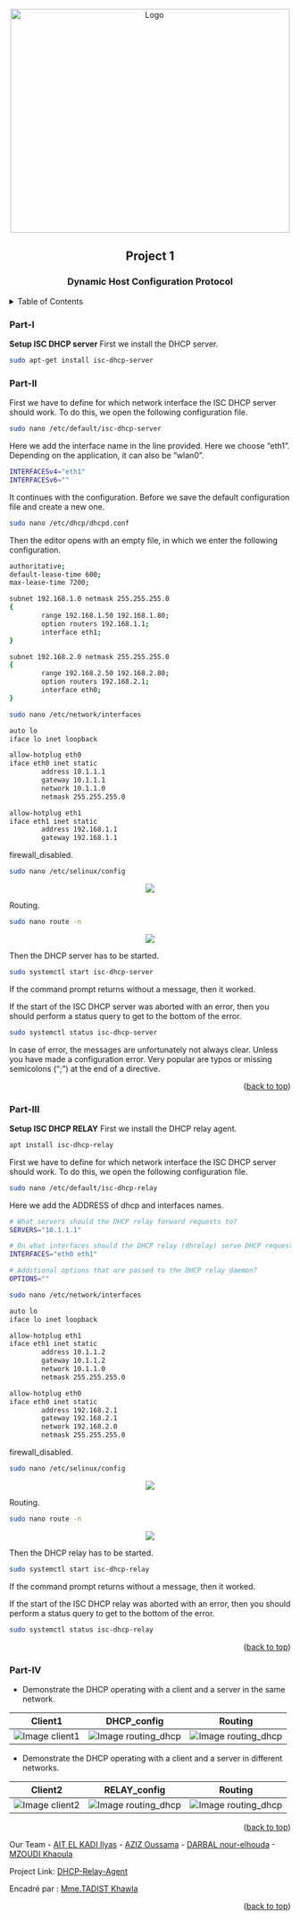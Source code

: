 <div id="top"></div>


<!-- PROJECT LOGO -->
<br />
<div align="center">
    <img src="images/logo.png" alt="Logo" width="500" height="400">
  <h2 align="center">Project 1</h2>
  <h3 align="center">Dynamic Host Configuration Protocol</h3>
</div>



<!-- TABLE OF CONTENTS -->
<details>
  <summary>Table of Contents</summary>
  <ol>
        <li><a href="#Part-I">Part I</a></li>
        <li><a href="#Part-II">Part II : DHCP configuration</a></li>
        <li><a href="#Part-III">Part III : Relay agent configuration</a></li>
        <li><a href="#Part-IV">Part IV : Demonstration</a></li>
  </ol>
</details>



### Part-I

**Setup ISC DHCP server**
First we install the DHCP server.
```sh
sudo apt-get install isc-dhcp-server
```

<!-- DHCP configuration -->
### Part-II

First we have to define for which network interface the ISC DHCP server should work. To do this, we open the following configuration file.
```sh
sudo nano /etc/default/isc-dhcp-server
```
Here we add the interface name in the line provided. Here we choose “eth1”. Depending on the application, it can also be “wlan0”.
```sh
INTERFACESv4="eth1"
INTERFACESv6=""
```
It continues with the configuration. Before we save the default configuration file and create a new one.
```sh
sudo nano /etc/dhcp/dhcpd.conf
```
Then the editor opens with an empty file, in which we enter the following configuration.
```sh
authoritative;
default-lease-time 600;
max-lease-time 7200;

subnet 192.168.1.0 netmask 255.255.255.0
{
        range 192.168.1.50 192.168.1.80;
        option routers 192.168.1.1;
        interface eth1;
}

subnet 192.168.2.0 netmask 255.255.255.0
{
        range 192.168.2.50 192.168.2.80;
        option routers 192.168.2.1;
        interface eth0;
}
```

```sh
sudo nano /etc/network/interfaces
```

```sh
auto lo
iface lo inet loopback

allow-hotplug eth0
iface eth0 inet static
        address 10.1.1.1
        gateway 10.1.1.1
        network 10.1.1.0
        netmask 255.255.255.0

allow-hotplug eth1
iface eth1 inet static
        address 192.168.1.1
        gateway 192.168.1.1
```
firewall_disabled.
```sh
sudo nano /etc/selinux/config
```
<p align="center">
     <img src="images/firewall_disabled.png">
   </p>
   
 Routing.
```sh
sudo nano route -n
```
<p align="center">
     <img src="images/routing_dhcp.png">
   </p>  

Then the DHCP server has to be started.
```sh
sudo systemctl start isc-dhcp-server
```
If the command prompt returns without a message, then it worked.

If the start of the ISC DHCP server was aborted with an error, then you should perform a status query to get to the bottom of the error.
```sh
sudo systemctl status isc-dhcp-server
```
In case of error, the messages are unfortunately not always clear. Unless you have made a configuration error. Very popular are typos or missing semicolons (“;”) at the end of a directive.

<p align="right">(<a href="#top">back to top</a>)</p>


<!-- Relay agent configuration -->
### Part-III

**Setup ISC DHCP RELAY**
First we install the DHCP relay agent.
```sh
apt install isc-dhcp-relay
```
First we have to define for which network interface the ISC DHCP server should work. To do this, we open the following configuration file.
```sh
sudo nano /etc/default/isc-dhcp-relay
```
Here we add the ADDRESS of dhcp and interfaces names.
```sh
# What servers should the DHCP relay forward requests to?
SERVERS="10.1.1.1"

# On what interfaces should the DHCP relay (dhrelay) serve DHCP requests?
INTERFACES="eth0 eth1"

# Additional options that are passed to the DHCP relay daemon?
OPTIONS=""
```

```sh
sudo nano /etc/network/interfaces
```

```sh
auto lo
iface lo inet loopback

allow-hotplug eth1
iface eth1 inet static
        address 10.1.1.2
        gateway 10.1.1.2
        network 10.1.1.0
        netmask 255.255.255.0

allow-hotplug eth0
iface eth0 inet static
        address 192.168.2.1
        gateway 192.168.2.1
        network 192.168.2.0
        netmask 255.255.255.0

```

firewall_disabled.
```sh
sudo nano /etc/selinux/config
```
<p align="center">
     <img src="images/firewall_disabled.png">
   </p>
   
Routing.
```sh
sudo nano route -n
```
<p align="center">
     <img src="images/relay_routing.png">
   </p>     

Then the DHCP relay has to be started.
```sh
sudo systemctl start isc-dhcp-relay
```
If the command prompt returns without a message, then it worked.

If the start of the ISC DHCP relay was aborted with an error, then you should perform a status query to get to the bottom of the error.
```sh
sudo systemctl status isc-dhcp-relay
```



<p align="right">(<a href="#top">back to top</a>)</p>


<!-- Demonstration -->
### Part-IV

- Demonstrate the DHCP operating with a client and a server in the same
network.

Client1      | DHCP_config         | Routing      |
------------ | -------------| -------------|
![Image client1](images/ipconfig_client1.png) | ![Image routing_dhcp](images/dhcp_config.png)| ![Image routing_dhcp](images/routing_dhcp.png)|

- Demonstrate the DHCP operating with a client and a server in different
networks.

Client2      | RELAY_config         | Routing      |
------------ | -------------| -------------|
![Image client2](images/ipconfig_client2.png) | ![Image routing_dhcp](images/relay_config.png)| ![Image routing_dhcp](images/relay_routing.png)|


<p align="right">(<a href="#top">back to top</a>)</p>

Our Team - [AIT EL KADI Ilyas](https://github.com/IlyasKadi) - [AZIZ Oussama](https://github.com/ATAMAN0) - [DARBAL nour-elhouda](https://) -[MZOUDI Khaoula](https://)

Project Link: [DHCP-Relay-Agent](https://github.com/IlyasKadi/DHCP-Relay-Agent)

Encadré par : [Mme.TADIST Khawla](https://)

<p align="right">(<a href="#top">back to top</a>)</p>
